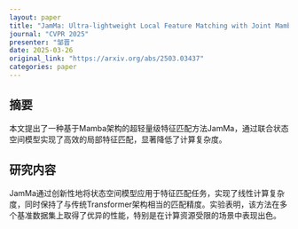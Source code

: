 ```yaml
---
layout: paper
title: "JamMa: Ultra-lightweight Local Feature Matching with Joint Mamba"
journal: "CVPR 2025"
presenter: "邹晋"
date: 2025-03-26
original_link: "https://arxiv.org/abs/2503.03437"
categories: paper
---
```


## 摘要

本文提出了一种基于Mamba架构的超轻量级特征匹配方法JamMa，通过联合状态空间模型实现了高效的局部特征匹配，显著降低了计算复杂度。

## 研究内容

JamMa通过创新性地将状态空间模型应用于特征匹配任务，实现了线性计算复杂度，同时保持了与传统Transformer架构相当的匹配精度。实验表明，该方法在多个基准数据集上取得了优异的性能，特别是在计算资源受限的场景中表现出色。
